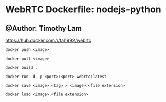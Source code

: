 # WebRTC Dockerfile: nodejs-python

## @Author: Timothy Lam

https://hub.docker.com/r/tal1992/webrtc

```
docker push <image>
```

```
docker pull <image>
```

```
docker build .
```
```
docker run -d -p <port>:<port> webrtc:latest
```

```
docker save <image>:<tag> > <image>.<file extension>
```
```
docker load <image>.<file extension>
```
